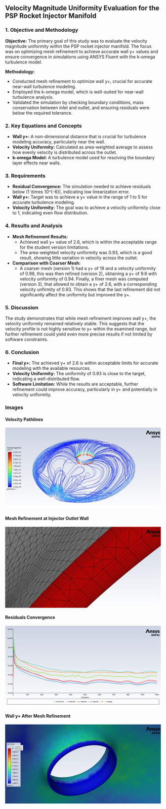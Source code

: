 ## Velocity Magnitude Uniformity Evaluation for the PSP Rocket Injector Manifold

### 1. Objective and Methodology

**Objective:** The primary goal of this study was to evaluate the velocity magnitude uniformity within the PSP rocket injector manifold. The focus was on optimizing mesh refinement to achieve accurate wall y+ values and ensure convergence in simulations using ANSYS Fluent with the k-omega turbulence model.

**Methodology:** 
- Conducted mesh refinement to optimize wall y+, crucial for accurate near-wall turbulence modeling.
- Employed the k-omega model, which is well-suited for near-wall turbulence analysis.
- Validated the simulation by checking boundary conditions, mass conservation between inlet and outlet, and ensuring residuals were below the required tolerance.

### 2. Key Equations and Concepts

- **Wall y+:** A non-dimensional distance that is crucial for turbulence modeling accuracy, particularly near the wall.
- **Velocity Uniformity:** Calculated as area-weighted average to assess how evenly velocity is distributed across the outlet.
- **k-omega Model:** A turbulence model used for resolving the boundary layer effects near walls.

### 3. Requirements

- **Residual Convergence:** The simulation needed to achieve residuals below \(1 \times 10^{-6}\), indicating low linearization error.
- **Wall y+:** Target was to achieve a y+ value in the range of 1 to 5 for accurate turbulence modeling.
- **Velocity Uniformity:** The goal was to achieve a velocity uniformity close to 1, indicating even flow distribution.

### 4. Results and Analysis

- **Mesh Refinement Results:**
  - Achieved wall y+ value of 2.6, which is within the acceptable range for the student version limitations.
  - The area-weighted velocity uniformity was 0.93, which is a good result, showing little variation in velocity across the outlet.
- **Comparison with Coarser Mesh:**
  - A coarser mesh (version 1) had a y+ of 19 and a velocity uniformity of 0.98, this was then refined (version 2), obtaining a y+ of 9.6 with velocity uniformity of 0.94. Finally, a finer mesh was computed (version 3), that allowed to obtain a y+ of 2.6, with a corresponding velocity unfirmity of 0.93. This shows that the last refinement did not significantly affect the uniformity but improved the y+.

### 5. Discussion

The study demonstrates that while mesh refinement improves wall y+, the velocity uniformity remained relatively stable. This suggests that the velocity profile is not highly sensitive to y+ within the examined range, but further refinement could yield even more precise results if not limited by software constraints.

### 6. Conclusion

- **Final y+:** The achieved y+ of 2.6 is within acceptable limits for accurate modeling with the available resources.
- **Velocity Uniformity:** The uniformity of 0.93 is close to the target, indicating a well-distributed flow.
- **Software Limitation:** While the results are acceptable, further refinement could improve accuracy, particularly in y+ and potentially in velocity uniformity.

### Images

#### Velocity Pathlines
![Velocity Pathlines](images/manifold_pathlines2.jpg)

#### Mesh Refinement at Injector Outlet Wall
![Mesh Refinement](images/mesh2.jpg)

#### Residuals Convergence
![Residuals](images/residuals2.png)

#### Wall y+ After Mesh Refinement
![Wall y+](images/yplus2.jpg)
